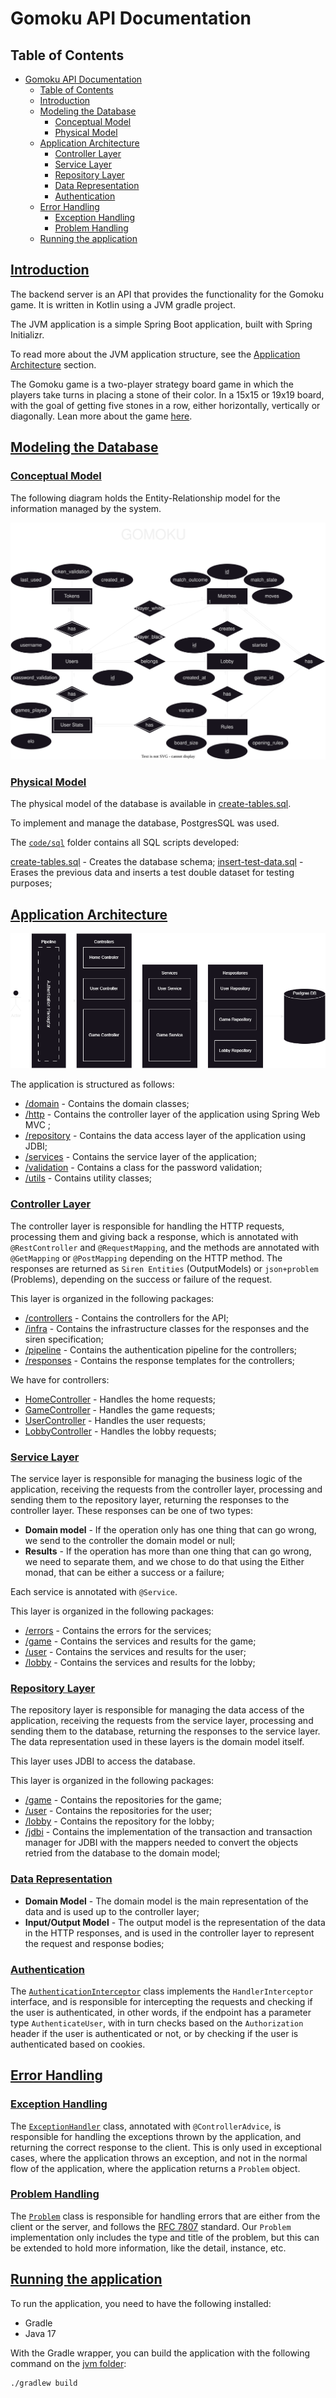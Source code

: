 # Gomoku API Documentation

## Table of Contents

- [Gomoku API Documentation](#gomoku-api-documentation)
    - [Table of Contents](#table-of-contents)
    - [Introduction](#introduction)
    - [Modeling the Database](#modeling-the-database)
        - [Conceptual Model](#conceptual-model)
        - [Physical Model](#physical-model)
    - [Application Architecture](#application-architecture)
        - [Controller Layer](#controller-layer)
        - [Service Layer](#service-layer)
        - [Repository Layer](#repository-layer)
        - [Data Representation](#data-representation)
        - [Authentication](#authentication)
    - [Error Handling](#error-handling)
        - [Exception Handling](#exception-handling)
        - [Problem Handling](#problem-handling)
    - [Running the application](#running-the-application)

## [Introduction](#introduction)

The backend server is an API that provides the functionality for the Gomoku game.
It is written in Kotlin using a JVM gradle project.

The JVM application is a simple Spring Boot application, built with Spring Initializr.

To read more about the JVM application structure, see the [Application Architecture](#application-architecture)
section.

The Gomoku game is a two-player strategy board game in which the players take turns in placing a stone of their color.
In a 15x15 or 19x19 board, with the goal of getting five stones in a row, either horizontally, vertically or diagonally.
Lean more about the game [here](https://en.wikipedia.org/wiki/Gomoku).

## [Modeling the Database](#modeling-the-database)

### [Conceptual Model](#conceptual-model)

The following diagram holds the Entity-Relationship model for the information managed by the system.

![ER Diagram](../../docs/diagrams/EA_Model-diagram.drawio.svg)

### [Physical Model](#physical-model)

The physical model of the database is available in [create-tables.sql](src/sql/create-tables.sql).

To implement and manage the database, PostgresSQL was used.

The [`code/sql`](src/sql) folder contains all SQL scripts developed:

[create-tables.sql](src/sql/create-tables.sql) - Creates the database schema;
[insert-test-data.sql](src/sql/insert-test-data.sql) -
Erases the previous data and inserts a test double dataset for testing
purposes;

## [Application Architecture](#application-architecture)

![Application architecture](../../docs/diagrams/Backend-diagram-Page-5.drawio.png)

The application is structured as follows:

- [/domain](src/main/kotlin/gomoku/server/domain) - Contains the domain classes;
- [/http](src/main/kotlin/gomoku/server/http) - Contains the controller layer of the application using Spring Web MVC ;
- [/repository](src/main/kotlin/gomoku/server/repository) - Contains the data access layer of the application using
  JDBI;
- [/services](src/main/kotlin/gomoku/server/services) - Contains the service layer of the application;
- [/validation](src/main/kotlin/gomoku/server/domain/user/PasswordValidationInfo.kt) - Contains a class for the password validation;
- [/utils](src/main/kotlin/gomoku/utils) - Contains utility classes;

### [Controller Layer](src/main/kotlin/gomoku/server/http)

The controller layer is responsible for handling the HTTP requests, processing them and giving back a response, which is
annotated with `@RestController` and `@RequestMapping`, and the methods are annotated with `@GetMapping`
or `@PostMapping`
depending on the HTTP method.
The responses are returned as `Siren Entities` (OutputModels) or `json+problem` (Problems),
depending on the success or failure of the request.

This layer is organized in the following packages:

- [/controllers](src/main/kotlin/gomoku/server/http/controllers) - Contains the controllers for the API;
- [/infra](src/main/kotlin/gomoku/server/http/infra) - Contains the infrastructure classes for the responses and the
  siren specification;
- [/pipeline](src/main/kotlin/gomoku/server/http/pipeline) - Contains the authentication pipeline for the controllers;
- [/responses](src/main/kotlin/gomoku/server/http/responses) - Contains the response templates for the controllers;

We have for controllers:

- [HomeController](src/main/kotlin/gomoku/server/http/controllers/HomeController.kt) - Handles the home requests;
- [GameController](src/main/kotlin/gomoku/server/http/controllers/game/GameController.kt) - Handles the game requests;
- [UserController](src/main/kotlin/gomoku/server/http/controllers/user/UserController.kt) - Handles the user requests;
- [LobbyController](src/main/kotlin/gomoku/server/http/controllers/lobby/LobbyController.kt) - Handles the lobby requests;

### [Service Layer](src/main/kotlin/gomoku/server/services)

The service layer is responsible for managing the business logic of the application, receiving the requests from the
controller layer, processing and sending them to the repository layer, returning the responses to the
controller layer. These responses can be one of two types:

- **Domain model** - If the operation only has one thing that can go wrong, we send to the controller the domain model
  or null;
- **Results** - If the operation has more than one thing that can go wrong, we need to separate them, and we chose to do
  that using the Either monad, that can be either a success or a failure;

Each service is annotated with `@Service`.

This layer is organized in the following packages:

- [/errors](src/main/kotlin/gomoku/server/services/errors) - Contains the errors for the services;
- [/game](src/main/kotlin/gomoku/server/services/game) - Contains the services and results for the game;
- [/user](src/main/kotlin/gomoku/server/services/user) - Contains the services and results for the user;
- [/lobby](src/main/kotlin/gomoku/server/services/lobby) - Contains the services and results for the lobby;

### [Repository Layer](src/main/kotlin/gomoku/server/repository)

The repository layer is responsible for managing the data access of the application, receiving the requests from the
service layer, processing and sending them to the database, returning the responses to the service layer.
The data representation used in these layers is the domain model itself.

This layer uses JDBI to access the database.

This layer is organized in the following packages:

- [/game](src/main/kotlin/gomoku/server/repository/game) - Contains the repositories for the game;
- [/user](src/main/kotlin/gomoku/server/repository/user) - Contains the repositories for the user;
- [/lobby](src/main/kotlin/gomoku/server/repository/lobby) - Contains the repository for the lobby;
- [/jdbi](src/main/kotlin/gomoku/server/repository/jdbi) - Contains the implementation of the transaction
  and transaction manager for JDBI with the mappers needed to convert the objects retried from the database to the
  domain model;

### [Data Representation](#data-representation)

- **Domain Model** - The domain model is the main representation of the data and is used up to the controller layer;
- **Input/Output Model** - The output model is the representation of the data in the HTTP responses, and is used in the
  controller layer to represent the request and response bodies;

### [Authentication](src/main/kotlin/gomoku/server/http/pipeline)

The [`AuthenticationInterceptor`](src/main/kotlin/gomoku/server/http/pipeline/AuthenticationInterceptor.kt)
class implements the `HandlerInterceptor` interface, and is responsible for intercepting the requests and checking if
the user is authenticated, in other words, if the endpoint has a parameter type `AuthenticateUser`, with in turn checks
based on the `Authorization` header if the user is authenticated or not, or by checking if the user is authenticated
based on cookies.

## [Error Handling](#error-handling)

### [Exception Handling](src/main/kotlin/gomoku/server/http/ExceptionHandler.kt)

The [`ExceptionHandler`](src/main/kotlin/gomoku/server/http/ExceptionHandler.kt) class, annotated
with `@ControllerAdvice`,
is responsible for handling the exceptions thrown by the application, and returning the correct response to the client.
This is only used in exceptional cases, where the application throws an exception, and not in the normal flow of the
application, where the application returns a `Problem` object.

### [Problem Handling](src/main/kotlin/gomoku/server/http/controllers/media/Problem.kt)

The [`Problem`](src/main/kotlin/gomoku/server/http/controllers/media/Problem.kt) class is responsible for handling
errors
that are either from the client or the server, and follows the [RFC 7807](https://tools.ietf.org/html/rfc7807) standard.
Our `Problem` implementation only includes the type and title of the problem, but this can be extended to hold more
information, like the detail, instance, etc.

## [Running the application]()

To run the application, you need to have the following installed:

- Gradle
- Java 17

With the Gradle wrapper, you can build the application with the following command on the [jvm folder]():

```shell
./gradlew build
```